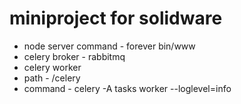 # miniproject for solidware

+ node server command - forever bin/www
+ celery broker - rabbitmq
+ celery worker 
 + path - /celery
 + command - celery -A tasks worker --loglevel=info
